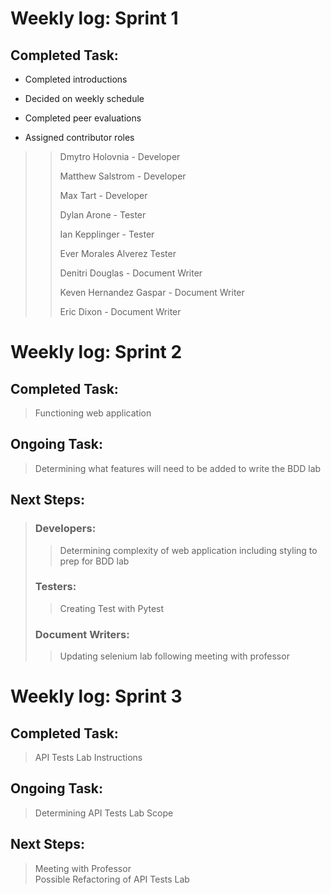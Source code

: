 # **Weekly log: Sprint 1**
## **Completed Task:** 
- Completed introductions
>
- Decided on weekly schedule
>
- Completed peer evaluations
>
- Assigned contributor roles
>>Dmytro Holovnia - Developer
>>
>>Matthew Salstrom - Developer
>>
>> Max Tart - Developer
>>
>> Dylan Arone - Tester
>>
>> Ian Kepplinger - Tester
>>
>> Ever Morales Alverez Tester
>>
>> Denitri Douglas - Document Writer
>>
>> Keven Hernandez Gaspar - Document Writer
>>
>> Eric Dixon - Document Writer


# **Weekly log: Sprint 2**
## **Completed Task:**
>Functioning web application 

## **Ongoing Task:**
>Determining what features will need to be added to write the BDD lab

## **Next Steps:**
>### Developers:
>
>>Determining complexity of web application including styling to prep for BDD lab
>
>### Testers:
>
>>Creating Test with Pytest
>
>### Document Writers:
>
>> Updating selenium lab following meeting with professor


# **Weekly log: Sprint 3**
## **Completed Task:**
>API Tests Lab Instructions

## **Ongoing Task:**
>Determining API Tests Lab Scope

## **Next Steps:**
>Meeting with Professor  
>Possible Refactoring of API Tests Lab
